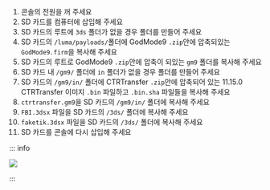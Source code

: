 1. 콘솔의 전원을 꺼 주세요
2. SD 카드를 컴퓨터에 삽입해 주세요
3. SD 카드의 루트에 `3ds` 폴더가 없을 경우 폴더를 만들어 주세요
4. SD 카드의 `/luma/payloads/`폴더에 GodMode9 `.zip`안에 압축되있는 `GodMode9.firm`을 복사해 주세요
5. SD 카드의 루트로 GodMode9 `.zip`안에 압축이 되있는 `gm9` 폴더를 복사해 주세요
6. SD 카드 내 `/gm9/` 폴더에 `in` 폴더가 없을 경우 폴더를 만들어 주세요
7. SD 카드의 `/gm9/in/` 폴더에 CTRTransfer `.zip`안에 압축되어 있는 11.15.0 CTRTransfer 이미지 `.bin` 파일하고 `.bin.sha` 파일들을 복사해 주세요
8. `ctrtransfer.gm9`을 SD 카드의 `/gm9/in/` 폴더에 복사해 주세요
9. `FBI.3dsx` 파일을 SD 카드의 `/3ds/` 폴더에 복사해 주세요
10. `faketik.3dsx` 파일을 SD 카드의 `/3ds/` 폴더에 복사해 주세요
11. SD 카드를 콘솔에 다시 삽입해 주세요

::: info

![](/images/screenshots/ctrtransfer-root-layout.png)

:::